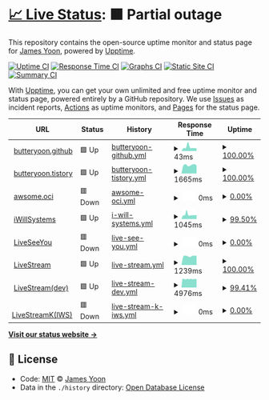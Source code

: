 # [📈 Live Status](https://butteryoon.github.io/liveseeyou): <!--live status--> **🟧 Partial outage**

This repository contains the open-source uptime monitor and status page for [James Yoon](http://butteryoon.tistory.com), powered by [Upptime](https://github.com/upptime/upptime).

[![Uptime CI](https://github.com/koj-co/upptime/workflows/Uptime%20CI/badge.svg)](https://github.com/koj-co/upptime/actions?query=workflow%3A%22Uptime+CI%22)
[![Response Time CI](https://github.com/koj-co/upptime/workflows/Response%20Time%20CI/badge.svg)](https://github.com/koj-co/upptime/actions?query=workflow%3A%22Response+Time+CI%22)
[![Graphs CI](https://github.com/koj-co/upptime/workflows/Graphs%20CI/badge.svg)](https://github.com/koj-co/upptime/actions?query=workflow%3A%22Graphs+CI%22)
[![Static Site CI](https://github.com/koj-co/upptime/workflows/Static%20Site%20CI/badge.svg)](https://github.com/koj-co/upptime/actions?query=workflow%3A%22Static+Site+CI%22)
[![Summary CI](https://github.com/koj-co/upptime/workflows/Summary%20CI/badge.svg)](https://github.com/koj-co/upptime/actions?query=workflow%3A%22Summary+CI%22)

With [Upptime](https://upptime.js.org), you can get your own unlimited and free uptime monitor and status page, powered entirely by a GitHub repository. We use [Issues](https://github.com/butteryoon/liveseeyou/issues) as incident reports, [Actions](https://github.com/butteryoon/liveseeyou/actions) as uptime monitors, and [Pages](https://butteryoon.github.io/liveseeyou) for the status page.

<!--start: status pages-->
<!-- This summary is generated by Upptime (https://github.com/upptime/upptime) -->
<!-- Do not edit this manually, your changes will be overwritten -->
<!-- prettier-ignore -->
| URL | Status | History | Response Time | Uptime |
| --- | ------ | ------- | ------------- | ------ |
| <img alt="" src="https://favicons.githubusercontent.com/butteryoon.github.io" height="13"> [butteryoon.github](https://butteryoon.github.io) | 🟩 Up | [butteryoon-github.yml](https://github.com/butteryoon/liveseeyou/commits/HEAD/history/butteryoon-github.yml) | <details><summary><img alt="Response time graph" src="./graphs/butteryoon-github/response-time-week.png" height="20"> 43ms</summary><br><a href="https://butteryoon.github.io/liveseeyou/history/butteryoon-github"><img alt="Response time 94" src="https://img.shields.io/endpoint?url=https%3A%2F%2Fraw.githubusercontent.com%2Fbutteryoon%2Fliveseeyou%2FHEAD%2Fapi%2Fbutteryoon-github%2Fresponse-time.json"></a><br><a href="https://butteryoon.github.io/liveseeyou/history/butteryoon-github"><img alt="24-hour response time 32" src="https://img.shields.io/endpoint?url=https%3A%2F%2Fraw.githubusercontent.com%2Fbutteryoon%2Fliveseeyou%2FHEAD%2Fapi%2Fbutteryoon-github%2Fresponse-time-day.json"></a><br><a href="https://butteryoon.github.io/liveseeyou/history/butteryoon-github"><img alt="7-day response time 43" src="https://img.shields.io/endpoint?url=https%3A%2F%2Fraw.githubusercontent.com%2Fbutteryoon%2Fliveseeyou%2FHEAD%2Fapi%2Fbutteryoon-github%2Fresponse-time-week.json"></a><br><a href="https://butteryoon.github.io/liveseeyou/history/butteryoon-github"><img alt="30-day response time 55" src="https://img.shields.io/endpoint?url=https%3A%2F%2Fraw.githubusercontent.com%2Fbutteryoon%2Fliveseeyou%2FHEAD%2Fapi%2Fbutteryoon-github%2Fresponse-time-month.json"></a><br><a href="https://butteryoon.github.io/liveseeyou/history/butteryoon-github"><img alt="1-year response time 94" src="https://img.shields.io/endpoint?url=https%3A%2F%2Fraw.githubusercontent.com%2Fbutteryoon%2Fliveseeyou%2FHEAD%2Fapi%2Fbutteryoon-github%2Fresponse-time-year.json"></a></details> | <details><summary><a href="https://butteryoon.github.io/liveseeyou/history/butteryoon-github">100.00%</a></summary><a href="https://butteryoon.github.io/liveseeyou/history/butteryoon-github"><img alt="All-time uptime 100.00%" src="https://img.shields.io/endpoint?url=https%3A%2F%2Fraw.githubusercontent.com%2Fbutteryoon%2Fliveseeyou%2FHEAD%2Fapi%2Fbutteryoon-github%2Fuptime.json"></a><br><a href="https://butteryoon.github.io/liveseeyou/history/butteryoon-github"><img alt="24-hour uptime 100.00%" src="https://img.shields.io/endpoint?url=https%3A%2F%2Fraw.githubusercontent.com%2Fbutteryoon%2Fliveseeyou%2FHEAD%2Fapi%2Fbutteryoon-github%2Fuptime-day.json"></a><br><a href="https://butteryoon.github.io/liveseeyou/history/butteryoon-github"><img alt="7-day uptime 100.00%" src="https://img.shields.io/endpoint?url=https%3A%2F%2Fraw.githubusercontent.com%2Fbutteryoon%2Fliveseeyou%2FHEAD%2Fapi%2Fbutteryoon-github%2Fuptime-week.json"></a><br><a href="https://butteryoon.github.io/liveseeyou/history/butteryoon-github"><img alt="30-day uptime 100.00%" src="https://img.shields.io/endpoint?url=https%3A%2F%2Fraw.githubusercontent.com%2Fbutteryoon%2Fliveseeyou%2FHEAD%2Fapi%2Fbutteryoon-github%2Fuptime-month.json"></a><br><a href="https://butteryoon.github.io/liveseeyou/history/butteryoon-github"><img alt="1-year uptime 100.00%" src="https://img.shields.io/endpoint?url=https%3A%2F%2Fraw.githubusercontent.com%2Fbutteryoon%2Fliveseeyou%2FHEAD%2Fapi%2Fbutteryoon-github%2Fuptime-year.json"></a></details>
| <img alt="" src="https://favicons.githubusercontent.com/butteryoon.tistory.com" height="13"> [butteryoon.tistory](https://butteryoon.tistory.com) | 🟩 Up | [butteryoon-tistory.yml](https://github.com/butteryoon/liveseeyou/commits/HEAD/history/butteryoon-tistory.yml) | <details><summary><img alt="Response time graph" src="./graphs/butteryoon-tistory/response-time-week.png" height="20"> 1665ms</summary><br><a href="https://butteryoon.github.io/liveseeyou/history/butteryoon-tistory"><img alt="Response time 1583" src="https://img.shields.io/endpoint?url=https%3A%2F%2Fraw.githubusercontent.com%2Fbutteryoon%2Fliveseeyou%2FHEAD%2Fapi%2Fbutteryoon-tistory%2Fresponse-time.json"></a><br><a href="https://butteryoon.github.io/liveseeyou/history/butteryoon-tistory"><img alt="24-hour response time 1600" src="https://img.shields.io/endpoint?url=https%3A%2F%2Fraw.githubusercontent.com%2Fbutteryoon%2Fliveseeyou%2FHEAD%2Fapi%2Fbutteryoon-tistory%2Fresponse-time-day.json"></a><br><a href="https://butteryoon.github.io/liveseeyou/history/butteryoon-tistory"><img alt="7-day response time 1665" src="https://img.shields.io/endpoint?url=https%3A%2F%2Fraw.githubusercontent.com%2Fbutteryoon%2Fliveseeyou%2FHEAD%2Fapi%2Fbutteryoon-tistory%2Fresponse-time-week.json"></a><br><a href="https://butteryoon.github.io/liveseeyou/history/butteryoon-tistory"><img alt="30-day response time 1707" src="https://img.shields.io/endpoint?url=https%3A%2F%2Fraw.githubusercontent.com%2Fbutteryoon%2Fliveseeyou%2FHEAD%2Fapi%2Fbutteryoon-tistory%2Fresponse-time-month.json"></a><br><a href="https://butteryoon.github.io/liveseeyou/history/butteryoon-tistory"><img alt="1-year response time 1583" src="https://img.shields.io/endpoint?url=https%3A%2F%2Fraw.githubusercontent.com%2Fbutteryoon%2Fliveseeyou%2FHEAD%2Fapi%2Fbutteryoon-tistory%2Fresponse-time-year.json"></a></details> | <details><summary><a href="https://butteryoon.github.io/liveseeyou/history/butteryoon-tistory">100.00%</a></summary><a href="https://butteryoon.github.io/liveseeyou/history/butteryoon-tistory"><img alt="All-time uptime 99.99%" src="https://img.shields.io/endpoint?url=https%3A%2F%2Fraw.githubusercontent.com%2Fbutteryoon%2Fliveseeyou%2FHEAD%2Fapi%2Fbutteryoon-tistory%2Fuptime.json"></a><br><a href="https://butteryoon.github.io/liveseeyou/history/butteryoon-tistory"><img alt="24-hour uptime 100.00%" src="https://img.shields.io/endpoint?url=https%3A%2F%2Fraw.githubusercontent.com%2Fbutteryoon%2Fliveseeyou%2FHEAD%2Fapi%2Fbutteryoon-tistory%2Fuptime-day.json"></a><br><a href="https://butteryoon.github.io/liveseeyou/history/butteryoon-tistory"><img alt="7-day uptime 100.00%" src="https://img.shields.io/endpoint?url=https%3A%2F%2Fraw.githubusercontent.com%2Fbutteryoon%2Fliveseeyou%2FHEAD%2Fapi%2Fbutteryoon-tistory%2Fuptime-week.json"></a><br><a href="https://butteryoon.github.io/liveseeyou/history/butteryoon-tistory"><img alt="30-day uptime 100.00%" src="https://img.shields.io/endpoint?url=https%3A%2F%2Fraw.githubusercontent.com%2Fbutteryoon%2Fliveseeyou%2FHEAD%2Fapi%2Fbutteryoon-tistory%2Fuptime-month.json"></a><br><a href="https://butteryoon.github.io/liveseeyou/history/butteryoon-tistory"><img alt="1-year uptime 99.99%" src="https://img.shields.io/endpoint?url=https%3A%2F%2Fraw.githubusercontent.com%2Fbutteryoon%2Fliveseeyou%2FHEAD%2Fapi%2Fbutteryoon-tistory%2Fuptime-year.json"></a></details>
| <img alt="" src="https://favicons.githubusercontent.com/awsome.duckdns.org" height="13"> [awsome.oci](https://awsome.duckdns.org:58803) | 🟥 Down | [awsome-oci.yml](https://github.com/butteryoon/liveseeyou/commits/HEAD/history/awsome-oci.yml) | <details><summary><img alt="Response time graph" src="./graphs/awsome-oci/response-time-week.png" height="20"> 0ms</summary><br><a href="https://butteryoon.github.io/liveseeyou/history/awsome-oci"><img alt="Response time 735" src="https://img.shields.io/endpoint?url=https%3A%2F%2Fraw.githubusercontent.com%2Fbutteryoon%2Fliveseeyou%2FHEAD%2Fapi%2Fawsome-oci%2Fresponse-time.json"></a><br><a href="https://butteryoon.github.io/liveseeyou/history/awsome-oci"><img alt="24-hour response time 0" src="https://img.shields.io/endpoint?url=https%3A%2F%2Fraw.githubusercontent.com%2Fbutteryoon%2Fliveseeyou%2FHEAD%2Fapi%2Fawsome-oci%2Fresponse-time-day.json"></a><br><a href="https://butteryoon.github.io/liveseeyou/history/awsome-oci"><img alt="7-day response time 0" src="https://img.shields.io/endpoint?url=https%3A%2F%2Fraw.githubusercontent.com%2Fbutteryoon%2Fliveseeyou%2FHEAD%2Fapi%2Fawsome-oci%2Fresponse-time-week.json"></a><br><a href="https://butteryoon.github.io/liveseeyou/history/awsome-oci"><img alt="30-day response time 0" src="https://img.shields.io/endpoint?url=https%3A%2F%2Fraw.githubusercontent.com%2Fbutteryoon%2Fliveseeyou%2FHEAD%2Fapi%2Fawsome-oci%2Fresponse-time-month.json"></a><br><a href="https://butteryoon.github.io/liveseeyou/history/awsome-oci"><img alt="1-year response time 735" src="https://img.shields.io/endpoint?url=https%3A%2F%2Fraw.githubusercontent.com%2Fbutteryoon%2Fliveseeyou%2FHEAD%2Fapi%2Fawsome-oci%2Fresponse-time-year.json"></a></details> | <details><summary><a href="https://butteryoon.github.io/liveseeyou/history/awsome-oci">0.00%</a></summary><a href="https://butteryoon.github.io/liveseeyou/history/awsome-oci"><img alt="All-time uptime 36.86%" src="https://img.shields.io/endpoint?url=https%3A%2F%2Fraw.githubusercontent.com%2Fbutteryoon%2Fliveseeyou%2FHEAD%2Fapi%2Fawsome-oci%2Fuptime.json"></a><br><a href="https://butteryoon.github.io/liveseeyou/history/awsome-oci"><img alt="24-hour uptime 0.00%" src="https://img.shields.io/endpoint?url=https%3A%2F%2Fraw.githubusercontent.com%2Fbutteryoon%2Fliveseeyou%2FHEAD%2Fapi%2Fawsome-oci%2Fuptime-day.json"></a><br><a href="https://butteryoon.github.io/liveseeyou/history/awsome-oci"><img alt="7-day uptime 0.00%" src="https://img.shields.io/endpoint?url=https%3A%2F%2Fraw.githubusercontent.com%2Fbutteryoon%2Fliveseeyou%2FHEAD%2Fapi%2Fawsome-oci%2Fuptime-week.json"></a><br><a href="https://butteryoon.github.io/liveseeyou/history/awsome-oci"><img alt="30-day uptime 0.00%" src="https://img.shields.io/endpoint?url=https%3A%2F%2Fraw.githubusercontent.com%2Fbutteryoon%2Fliveseeyou%2FHEAD%2Fapi%2Fawsome-oci%2Fuptime-month.json"></a><br><a href="https://butteryoon.github.io/liveseeyou/history/awsome-oci"><img alt="1-year uptime 36.86%" src="https://img.shields.io/endpoint?url=https%3A%2F%2Fraw.githubusercontent.com%2Fbutteryoon%2Fliveseeyou%2FHEAD%2Fapi%2Fawsome-oci%2Fuptime-year.json"></a></details>
| <img alt="" src="https://favicons.githubusercontent.com/www.iwsys.co.kr" height="13"> [iWillSystems](http://www.iwsys.co.kr) | 🟩 Up | [i-will-systems.yml](https://github.com/butteryoon/liveseeyou/commits/HEAD/history/i-will-systems.yml) | <details><summary><img alt="Response time graph" src="./graphs/i-will-systems/response-time-week.png" height="20"> 1045ms</summary><br><a href="https://butteryoon.github.io/liveseeyou/history/i-will-systems"><img alt="Response time 933" src="https://img.shields.io/endpoint?url=https%3A%2F%2Fraw.githubusercontent.com%2Fbutteryoon%2Fliveseeyou%2FHEAD%2Fapi%2Fi-will-systems%2Fresponse-time.json"></a><br><a href="https://butteryoon.github.io/liveseeyou/history/i-will-systems"><img alt="24-hour response time 938" src="https://img.shields.io/endpoint?url=https%3A%2F%2Fraw.githubusercontent.com%2Fbutteryoon%2Fliveseeyou%2FHEAD%2Fapi%2Fi-will-systems%2Fresponse-time-day.json"></a><br><a href="https://butteryoon.github.io/liveseeyou/history/i-will-systems"><img alt="7-day response time 1045" src="https://img.shields.io/endpoint?url=https%3A%2F%2Fraw.githubusercontent.com%2Fbutteryoon%2Fliveseeyou%2FHEAD%2Fapi%2Fi-will-systems%2Fresponse-time-week.json"></a><br><a href="https://butteryoon.github.io/liveseeyou/history/i-will-systems"><img alt="30-day response time 961" src="https://img.shields.io/endpoint?url=https%3A%2F%2Fraw.githubusercontent.com%2Fbutteryoon%2Fliveseeyou%2FHEAD%2Fapi%2Fi-will-systems%2Fresponse-time-month.json"></a><br><a href="https://butteryoon.github.io/liveseeyou/history/i-will-systems"><img alt="1-year response time 933" src="https://img.shields.io/endpoint?url=https%3A%2F%2Fraw.githubusercontent.com%2Fbutteryoon%2Fliveseeyou%2FHEAD%2Fapi%2Fi-will-systems%2Fresponse-time-year.json"></a></details> | <details><summary><a href="https://butteryoon.github.io/liveseeyou/history/i-will-systems">99.50%</a></summary><a href="https://butteryoon.github.io/liveseeyou/history/i-will-systems"><img alt="All-time uptime 99.98%" src="https://img.shields.io/endpoint?url=https%3A%2F%2Fraw.githubusercontent.com%2Fbutteryoon%2Fliveseeyou%2FHEAD%2Fapi%2Fi-will-systems%2Fuptime.json"></a><br><a href="https://butteryoon.github.io/liveseeyou/history/i-will-systems"><img alt="24-hour uptime 100.00%" src="https://img.shields.io/endpoint?url=https%3A%2F%2Fraw.githubusercontent.com%2Fbutteryoon%2Fliveseeyou%2FHEAD%2Fapi%2Fi-will-systems%2Fuptime-day.json"></a><br><a href="https://butteryoon.github.io/liveseeyou/history/i-will-systems"><img alt="7-day uptime 99.50%" src="https://img.shields.io/endpoint?url=https%3A%2F%2Fraw.githubusercontent.com%2Fbutteryoon%2Fliveseeyou%2FHEAD%2Fapi%2Fi-will-systems%2Fuptime-week.json"></a><br><a href="https://butteryoon.github.io/liveseeyou/history/i-will-systems"><img alt="30-day uptime 99.89%" src="https://img.shields.io/endpoint?url=https%3A%2F%2Fraw.githubusercontent.com%2Fbutteryoon%2Fliveseeyou%2FHEAD%2Fapi%2Fi-will-systems%2Fuptime-month.json"></a><br><a href="https://butteryoon.github.io/liveseeyou/history/i-will-systems"><img alt="1-year uptime 99.98%" src="https://img.shields.io/endpoint?url=https%3A%2F%2Fraw.githubusercontent.com%2Fbutteryoon%2Fliveseeyou%2FHEAD%2Fapi%2Fi-will-systems%2Fuptime-year.json"></a></details>
| <img alt="" src="https://favicons.githubusercontent.com/www.liveseeyou.com" height="13"> [LiveSeeYou](https://www.liveseeyou.com) | 🟥 Down | [live-see-you.yml](https://github.com/butteryoon/liveseeyou/commits/HEAD/history/live-see-you.yml) | <details><summary><img alt="Response time graph" src="./graphs/live-see-you/response-time-week.png" height="20"> 0ms</summary><br><a href="https://butteryoon.github.io/liveseeyou/history/live-see-you"><img alt="Response time 1265" src="https://img.shields.io/endpoint?url=https%3A%2F%2Fraw.githubusercontent.com%2Fbutteryoon%2Fliveseeyou%2FHEAD%2Fapi%2Flive-see-you%2Fresponse-time.json"></a><br><a href="https://butteryoon.github.io/liveseeyou/history/live-see-you"><img alt="24-hour response time 0" src="https://img.shields.io/endpoint?url=https%3A%2F%2Fraw.githubusercontent.com%2Fbutteryoon%2Fliveseeyou%2FHEAD%2Fapi%2Flive-see-you%2Fresponse-time-day.json"></a><br><a href="https://butteryoon.github.io/liveseeyou/history/live-see-you"><img alt="7-day response time 0" src="https://img.shields.io/endpoint?url=https%3A%2F%2Fraw.githubusercontent.com%2Fbutteryoon%2Fliveseeyou%2FHEAD%2Fapi%2Flive-see-you%2Fresponse-time-week.json"></a><br><a href="https://butteryoon.github.io/liveseeyou/history/live-see-you"><img alt="30-day response time 1247" src="https://img.shields.io/endpoint?url=https%3A%2F%2Fraw.githubusercontent.com%2Fbutteryoon%2Fliveseeyou%2FHEAD%2Fapi%2Flive-see-you%2Fresponse-time-month.json"></a><br><a href="https://butteryoon.github.io/liveseeyou/history/live-see-you"><img alt="1-year response time 1265" src="https://img.shields.io/endpoint?url=https%3A%2F%2Fraw.githubusercontent.com%2Fbutteryoon%2Fliveseeyou%2FHEAD%2Fapi%2Flive-see-you%2Fresponse-time-year.json"></a></details> | <details><summary><a href="https://butteryoon.github.io/liveseeyou/history/live-see-you">0.00%</a></summary><a href="https://butteryoon.github.io/liveseeyou/history/live-see-you"><img alt="All-time uptime 92.90%" src="https://img.shields.io/endpoint?url=https%3A%2F%2Fraw.githubusercontent.com%2Fbutteryoon%2Fliveseeyou%2FHEAD%2Fapi%2Flive-see-you%2Fuptime.json"></a><br><a href="https://butteryoon.github.io/liveseeyou/history/live-see-you"><img alt="24-hour uptime 0.00%" src="https://img.shields.io/endpoint?url=https%3A%2F%2Fraw.githubusercontent.com%2Fbutteryoon%2Fliveseeyou%2FHEAD%2Fapi%2Flive-see-you%2Fuptime-day.json"></a><br><a href="https://butteryoon.github.io/liveseeyou/history/live-see-you"><img alt="7-day uptime 0.00%" src="https://img.shields.io/endpoint?url=https%3A%2F%2Fraw.githubusercontent.com%2Fbutteryoon%2Fliveseeyou%2FHEAD%2Fapi%2Flive-see-you%2Fuptime-week.json"></a><br><a href="https://butteryoon.github.io/liveseeyou/history/live-see-you"><img alt="30-day uptime 25.40%" src="https://img.shields.io/endpoint?url=https%3A%2F%2Fraw.githubusercontent.com%2Fbutteryoon%2Fliveseeyou%2FHEAD%2Fapi%2Flive-see-you%2Fuptime-month.json"></a><br><a href="https://butteryoon.github.io/liveseeyou/history/live-see-you"><img alt="1-year uptime 92.90%" src="https://img.shields.io/endpoint?url=https%3A%2F%2Fraw.githubusercontent.com%2Fbutteryoon%2Fliveseeyou%2FHEAD%2Fapi%2Flive-see-you%2Fuptime-year.json"></a></details>
| <img alt="" src="https://favicons.githubusercontent.com/live.uplus.co.kr" height="13"> [LiveStream](https://live.uplus.co.kr) | 🟩 Up | [live-stream.yml](https://github.com/butteryoon/liveseeyou/commits/HEAD/history/live-stream.yml) | <details><summary><img alt="Response time graph" src="./graphs/live-stream/response-time-week.png" height="20"> 1239ms</summary><br><a href="https://butteryoon.github.io/liveseeyou/history/live-stream"><img alt="Response time 1238" src="https://img.shields.io/endpoint?url=https%3A%2F%2Fraw.githubusercontent.com%2Fbutteryoon%2Fliveseeyou%2FHEAD%2Fapi%2Flive-stream%2Fresponse-time.json"></a><br><a href="https://butteryoon.github.io/liveseeyou/history/live-stream"><img alt="24-hour response time 1305" src="https://img.shields.io/endpoint?url=https%3A%2F%2Fraw.githubusercontent.com%2Fbutteryoon%2Fliveseeyou%2FHEAD%2Fapi%2Flive-stream%2Fresponse-time-day.json"></a><br><a href="https://butteryoon.github.io/liveseeyou/history/live-stream"><img alt="7-day response time 1239" src="https://img.shields.io/endpoint?url=https%3A%2F%2Fraw.githubusercontent.com%2Fbutteryoon%2Fliveseeyou%2FHEAD%2Fapi%2Flive-stream%2Fresponse-time-week.json"></a><br><a href="https://butteryoon.github.io/liveseeyou/history/live-stream"><img alt="30-day response time 1192" src="https://img.shields.io/endpoint?url=https%3A%2F%2Fraw.githubusercontent.com%2Fbutteryoon%2Fliveseeyou%2FHEAD%2Fapi%2Flive-stream%2Fresponse-time-month.json"></a><br><a href="https://butteryoon.github.io/liveseeyou/history/live-stream"><img alt="1-year response time 1238" src="https://img.shields.io/endpoint?url=https%3A%2F%2Fraw.githubusercontent.com%2Fbutteryoon%2Fliveseeyou%2FHEAD%2Fapi%2Flive-stream%2Fresponse-time-year.json"></a></details> | <details><summary><a href="https://butteryoon.github.io/liveseeyou/history/live-stream">100.00%</a></summary><a href="https://butteryoon.github.io/liveseeyou/history/live-stream"><img alt="All-time uptime 100.00%" src="https://img.shields.io/endpoint?url=https%3A%2F%2Fraw.githubusercontent.com%2Fbutteryoon%2Fliveseeyou%2FHEAD%2Fapi%2Flive-stream%2Fuptime.json"></a><br><a href="https://butteryoon.github.io/liveseeyou/history/live-stream"><img alt="24-hour uptime 100.00%" src="https://img.shields.io/endpoint?url=https%3A%2F%2Fraw.githubusercontent.com%2Fbutteryoon%2Fliveseeyou%2FHEAD%2Fapi%2Flive-stream%2Fuptime-day.json"></a><br><a href="https://butteryoon.github.io/liveseeyou/history/live-stream"><img alt="7-day uptime 100.00%" src="https://img.shields.io/endpoint?url=https%3A%2F%2Fraw.githubusercontent.com%2Fbutteryoon%2Fliveseeyou%2FHEAD%2Fapi%2Flive-stream%2Fuptime-week.json"></a><br><a href="https://butteryoon.github.io/liveseeyou/history/live-stream"><img alt="30-day uptime 100.00%" src="https://img.shields.io/endpoint?url=https%3A%2F%2Fraw.githubusercontent.com%2Fbutteryoon%2Fliveseeyou%2FHEAD%2Fapi%2Flive-stream%2Fuptime-month.json"></a><br><a href="https://butteryoon.github.io/liveseeyou/history/live-stream"><img alt="1-year uptime 100.00%" src="https://img.shields.io/endpoint?url=https%3A%2F%2Fraw.githubusercontent.com%2Fbutteryoon%2Fliveseeyou%2FHEAD%2Fapi%2Flive-stream%2Fuptime-year.json"></a></details>
| <img alt="" src="https://favicons.githubusercontent.com/devlive.uplus.co.kr" height="13"> [LiveStream(dev)](https://devlive.uplus.co.kr:8080) | 🟩 Up | [live-stream-dev.yml](https://github.com/butteryoon/liveseeyou/commits/HEAD/history/live-stream-dev.yml) | <details><summary><img alt="Response time graph" src="./graphs/live-stream-dev/response-time-week.png" height="20"> 4976ms</summary><br><a href="https://butteryoon.github.io/liveseeyou/history/live-stream-dev"><img alt="Response time 1954" src="https://img.shields.io/endpoint?url=https%3A%2F%2Fraw.githubusercontent.com%2Fbutteryoon%2Fliveseeyou%2FHEAD%2Fapi%2Flive-stream-dev%2Fresponse-time.json"></a><br><a href="https://butteryoon.github.io/liveseeyou/history/live-stream-dev"><img alt="24-hour response time 4935" src="https://img.shields.io/endpoint?url=https%3A%2F%2Fraw.githubusercontent.com%2Fbutteryoon%2Fliveseeyou%2FHEAD%2Fapi%2Flive-stream-dev%2Fresponse-time-day.json"></a><br><a href="https://butteryoon.github.io/liveseeyou/history/live-stream-dev"><img alt="7-day response time 4976" src="https://img.shields.io/endpoint?url=https%3A%2F%2Fraw.githubusercontent.com%2Fbutteryoon%2Fliveseeyou%2FHEAD%2Fapi%2Flive-stream-dev%2Fresponse-time-week.json"></a><br><a href="https://butteryoon.github.io/liveseeyou/history/live-stream-dev"><img alt="30-day response time 4985" src="https://img.shields.io/endpoint?url=https%3A%2F%2Fraw.githubusercontent.com%2Fbutteryoon%2Fliveseeyou%2FHEAD%2Fapi%2Flive-stream-dev%2Fresponse-time-month.json"></a><br><a href="https://butteryoon.github.io/liveseeyou/history/live-stream-dev"><img alt="1-year response time 1954" src="https://img.shields.io/endpoint?url=https%3A%2F%2Fraw.githubusercontent.com%2Fbutteryoon%2Fliveseeyou%2FHEAD%2Fapi%2Flive-stream-dev%2Fresponse-time-year.json"></a></details> | <details><summary><a href="https://butteryoon.github.io/liveseeyou/history/live-stream-dev">99.41%</a></summary><a href="https://butteryoon.github.io/liveseeyou/history/live-stream-dev"><img alt="All-time uptime 99.97%" src="https://img.shields.io/endpoint?url=https%3A%2F%2Fraw.githubusercontent.com%2Fbutteryoon%2Fliveseeyou%2FHEAD%2Fapi%2Flive-stream-dev%2Fuptime.json"></a><br><a href="https://butteryoon.github.io/liveseeyou/history/live-stream-dev"><img alt="24-hour uptime 97.24%" src="https://img.shields.io/endpoint?url=https%3A%2F%2Fraw.githubusercontent.com%2Fbutteryoon%2Fliveseeyou%2FHEAD%2Fapi%2Flive-stream-dev%2Fuptime-day.json"></a><br><a href="https://butteryoon.github.io/liveseeyou/history/live-stream-dev"><img alt="7-day uptime 99.41%" src="https://img.shields.io/endpoint?url=https%3A%2F%2Fraw.githubusercontent.com%2Fbutteryoon%2Fliveseeyou%2FHEAD%2Fapi%2Flive-stream-dev%2Fuptime-week.json"></a><br><a href="https://butteryoon.github.io/liveseeyou/history/live-stream-dev"><img alt="30-day uptime 99.87%" src="https://img.shields.io/endpoint?url=https%3A%2F%2Fraw.githubusercontent.com%2Fbutteryoon%2Fliveseeyou%2FHEAD%2Fapi%2Flive-stream-dev%2Fuptime-month.json"></a><br><a href="https://butteryoon.github.io/liveseeyou/history/live-stream-dev"><img alt="1-year uptime 99.97%" src="https://img.shields.io/endpoint?url=https%3A%2F%2Fraw.githubusercontent.com%2Fbutteryoon%2Fliveseeyou%2FHEAD%2Fapi%2Flive-stream-dev%2Fuptime-year.json"></a></details>
| <img alt="" src="https://favicons.githubusercontent.com/iws.iptime.org" height="13"> [LiveStreamK(IWS)](http://iws.iptime.org:8080) | 🟥 Down | [live-stream-k-iws.yml](https://github.com/butteryoon/liveseeyou/commits/HEAD/history/live-stream-k-iws.yml) | <details><summary><img alt="Response time graph" src="./graphs/live-stream-k-iws/response-time-week.png" height="20"> 0ms</summary><br><a href="https://butteryoon.github.io/liveseeyou/history/live-stream-k-iws"><img alt="Response time 1235" src="https://img.shields.io/endpoint?url=https%3A%2F%2Fraw.githubusercontent.com%2Fbutteryoon%2Fliveseeyou%2FHEAD%2Fapi%2Flive-stream-k-iws%2Fresponse-time.json"></a><br><a href="https://butteryoon.github.io/liveseeyou/history/live-stream-k-iws"><img alt="24-hour response time 0" src="https://img.shields.io/endpoint?url=https%3A%2F%2Fraw.githubusercontent.com%2Fbutteryoon%2Fliveseeyou%2FHEAD%2Fapi%2Flive-stream-k-iws%2Fresponse-time-day.json"></a><br><a href="https://butteryoon.github.io/liveseeyou/history/live-stream-k-iws"><img alt="7-day response time 0" src="https://img.shields.io/endpoint?url=https%3A%2F%2Fraw.githubusercontent.com%2Fbutteryoon%2Fliveseeyou%2FHEAD%2Fapi%2Flive-stream-k-iws%2Fresponse-time-week.json"></a><br><a href="https://butteryoon.github.io/liveseeyou/history/live-stream-k-iws"><img alt="30-day response time 1301" src="https://img.shields.io/endpoint?url=https%3A%2F%2Fraw.githubusercontent.com%2Fbutteryoon%2Fliveseeyou%2FHEAD%2Fapi%2Flive-stream-k-iws%2Fresponse-time-month.json"></a><br><a href="https://butteryoon.github.io/liveseeyou/history/live-stream-k-iws"><img alt="1-year response time 1235" src="https://img.shields.io/endpoint?url=https%3A%2F%2Fraw.githubusercontent.com%2Fbutteryoon%2Fliveseeyou%2FHEAD%2Fapi%2Flive-stream-k-iws%2Fresponse-time-year.json"></a></details> | <details><summary><a href="https://butteryoon.github.io/liveseeyou/history/live-stream-k-iws">0.00%</a></summary><a href="https://butteryoon.github.io/liveseeyou/history/live-stream-k-iws"><img alt="All-time uptime 94.89%" src="https://img.shields.io/endpoint?url=https%3A%2F%2Fraw.githubusercontent.com%2Fbutteryoon%2Fliveseeyou%2FHEAD%2Fapi%2Flive-stream-k-iws%2Fuptime.json"></a><br><a href="https://butteryoon.github.io/liveseeyou/history/live-stream-k-iws"><img alt="24-hour uptime 0.00%" src="https://img.shields.io/endpoint?url=https%3A%2F%2Fraw.githubusercontent.com%2Fbutteryoon%2Fliveseeyou%2FHEAD%2Fapi%2Flive-stream-k-iws%2Fuptime-day.json"></a><br><a href="https://butteryoon.github.io/liveseeyou/history/live-stream-k-iws"><img alt="7-day uptime 0.00%" src="https://img.shields.io/endpoint?url=https%3A%2F%2Fraw.githubusercontent.com%2Fbutteryoon%2Fliveseeyou%2FHEAD%2Fapi%2Flive-stream-k-iws%2Fuptime-week.json"></a><br><a href="https://butteryoon.github.io/liveseeyou/history/live-stream-k-iws"><img alt="30-day uptime 46.65%" src="https://img.shields.io/endpoint?url=https%3A%2F%2Fraw.githubusercontent.com%2Fbutteryoon%2Fliveseeyou%2FHEAD%2Fapi%2Flive-stream-k-iws%2Fuptime-month.json"></a><br><a href="https://butteryoon.github.io/liveseeyou/history/live-stream-k-iws"><img alt="1-year uptime 94.89%" src="https://img.shields.io/endpoint?url=https%3A%2F%2Fraw.githubusercontent.com%2Fbutteryoon%2Fliveseeyou%2FHEAD%2Fapi%2Flive-stream-k-iws%2Fuptime-year.json"></a></details>

<!--end: status pages-->

[**Visit our status website →**](https://butteryoon.github.io/liveseeyou)

## 📄 License

- Code: [MIT](./LICENSE) © [James Yoon](http://butteryoon.tistory.com)
- Data in the `./history` directory: [Open Database License](https://opendatacommons.org/licenses/odbl/1-0/)
